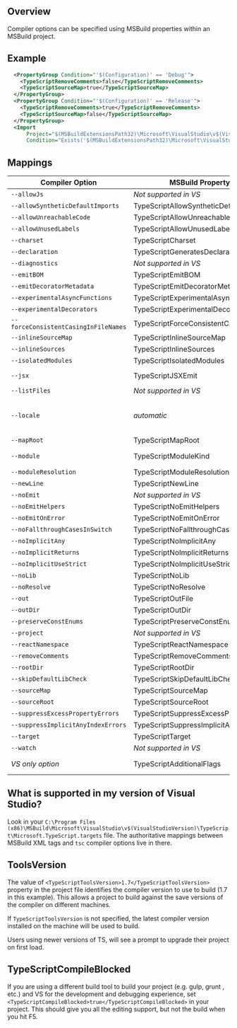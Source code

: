## Overview

Compiler options can be specified using MSBuild properties within an MSBuild project.

## Example

```XML
  <PropertyGroup Condition="'$(Configuration)' == 'Debug'">
    <TypeScriptRemoveComments>false</TypeScriptRemoveComments>
    <TypeScriptSourceMap>true</TypeScriptSourceMap>
  </PropertyGroup>
  <PropertyGroup Condition="'$(Configuration)' == 'Release'">
    <TypeScriptRemoveComments>true</TypeScriptRemoveComments>
    <TypeScriptSourceMap>false</TypeScriptSourceMap>
  </PropertyGroup>
  <Import
      Project="$(MSBuildExtensionsPath32)\Microsoft\VisualStudio\v$(VisualStudioVersion)\TypeScript\Microsoft.TypeScript.targets"
      Condition="Exists('$(MSBuildExtensionsPath32)\Microsoft\VisualStudio\v$(VisualStudioVersion)\TypeScript\Microsoft.TypeScript.targets')" />
```

## Mappings

Compiler Option                              | MSBuild Property Name                      | Allowed Values
---------------------------------------------|--------------------------------------------|-----------------
`--allowJs`                                  | *Not supported in VS*                      |
`--allowSyntheticDefaultImports`             | TypeScriptAllowSyntheticDefaultImports     | boolean
`--allowUnreachableCode`                     | TypeScriptAllowUnreachableCode             | boolean
`--allowUnusedLabels`                        | TypeScriptAllowUnusedLabels                | boolean
`--charset`                                  | TypeScriptCharset                          |
`--declaration`                              | TypeScriptGeneratesDeclarations            | boolean
`--diagnostics`                              | *Not supported in VS*                      |
`--emitBOM`                                  | TypeScriptEmitBOM                          | boolean
`--emitDecoratorMetadata`                    | TypeScriptEmitDecoratorMetadata            | boolean
`--experimentalAsyncFunctions`               | TypeScriptExperimentalAsyncFunctions       | boolean
`--experimentalDecorators`                   | TypeScriptExperimentalDecorators           | boolean
`--forceConsistentCasingInFileNames`         | TypeScriptForceConsistentCasingInFileNames | boolean
`--inlineSourceMap`                          | TypeScriptInlineSourceMap                  | boolean
`--inlineSources`                            | TypeScriptInlineSources                    | boolean
`--isolatedModules`                          | TypeScriptIsolatedModules                  | boolean
`--jsx`                                      | TypeScriptJSXEmit                          | `React` or `Preserve`
`--listFiles`                                | *Not supported in VS*                      |
`--locale`                                   | *automatic*                                | Automatically set to PreferredUILang value
`--mapRoot`                                  | TypeScriptMapRoot                          | File path
`--module`                                   | TypeScriptModuleKind                       | `AMD`, `CommonJs`, `UMD`, or `System`
`--moduleResolution`                         | TypeScriptModuleResolution                 | `Classic` or `Node`
`--newLine`                                  | TypeScriptNewLine                          | `CRLF` or `LF`
`--noEmit`                                   | *Not supported in VS*                      |
`--noEmitHelpers`                            | TypeScriptNoEmitHelpers                    | boolean
`--noEmitOnError`                            | TypeScriptNoEmitOnError                    | boolean
`--noFallthroughCasesInSwitch`               | TypeScriptNoFallthroughCasesInSwitch       | boolean
`--noImplicitAny`                            | TypeScriptNoImplicitAny                    | boolean
`--noImplicitReturns`                        | TypeScriptNoImplicitReturns                | boolean
`--noImplicitUseStrict`                      | TypeScriptNoImplicitUseStrict              | boolean
`--noLib`                                    | TypeScriptNoLib                            | boolean
`--noResolve`                                | TypeScriptNoResolve                        | boolean
`--out`                                      | TypeScriptOutFile                          | File path
`--outDir`                                   | TypeScriptOutDir                           | File path
`--preserveConstEnums`                       | TypeScriptPreserveConstEnums               | boolean
`--project`                                  | *Not supported in VS*                      |
`--reactNamespace`                           | TypeScriptReactNamespace                   | string
`--removeComments`                           | TypeScriptRemoveComments                   | boolean
`--rootDir`                                  | TypeScriptRootDir                          | File path
`--skipDefaultLibCheck`                      | TypeScriptSkipDefaultLibCheck              | boolean
`--sourceMap`                                | TypeScriptSourceMap                        | File path
`--sourceRoot`                               | TypeScriptSourceRoot                       | File path
`--suppressExcessPropertyErrors`             |  TypeScriptSuppressExcessPropertyErrors    | boolean
`--suppressImplicitAnyIndexErrors`           | TypeScriptSuppressImplicitAnyIndexErrors   | boolean
`--target`                                   | TypeScriptTarget                           | `ES3`, `ES5`, or `ES6`
`--watch`                                    | *Not supported in VS*                      |
*VS only option*                             | TypeScriptAdditionalFlags                  | *Any compiler option*

## What is supported in my version of Visual Studio?

Look in your `C:\Program Files (x86)\MSBuild\Microsoft\VisualStudio\v$(VisualStudioVersion)\TypeScript\Microsoft.TypeScript.targets` file.
The authoritative mappings between MSBuild XML tags and `tsc` compiler options live in there.

## ToolsVersion

The value of `<TypeScriptToolsVersion>1.7</TypeScriptToolsVersion>` property in the project file identifies the compiler version to use to build (1.7 in this example).
This allows a project to build against the save versions of the compiler on different machines.

If `TypeScriptToolsVersion` is not specified, the latest compiler version installed on the machine will be used to build.

Users using newer versions of TS, will see a prompt to upgrade their project on first load.

## TypeScriptCompileBlocked

If you are using a different build tool to build your project (e.g. gulp, grunt , etc.) and VS for the development and debugging experience, set `<TypeScriptCompileBlocked>true</TypeScriptCompileBlocked>` in your project.
This should give you all the editing support, but not the build when you hit F5.